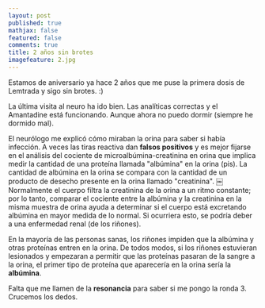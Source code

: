 ```yaml
---
layout: post
published: true
mathjax: false
featured: false
comments: true
title: 2 años sin brotes
imagefeature: 2.jpg
---
```

Estamos de aniversario ya hace 2 años que me puse la primera dosis de Lemtrada y sigo sin brotes. :)

La última visita al neuro ha ido bien. Las analíticas correctas y el Amantadine está funcionando. Aunque ahora no puedo dormir (siempre he dormido mal).

El neurólogo me explicó cómo miraban la orina para saber si había infección. A veces las tiras reactiva dan **falsos  positivos** y es mejor fijarse en el análisis del cociente de microalbúmina-creatinina en orina que implica medir la cantidad de una proteína llamada "albúmina" en la orina (pis). 
La cantidad de albúmina en la orina se compara con la cantidad de un producto de desecho presente en la orina llamado "creatinina". 
￼
Normalmente el cuerpo filtra la creatinina de la orina a un ritmo constante; por lo tanto, comparar el cociente entre la albúmina y la creatinina en la misma muestra de orina ayuda a determinar si el cuerpo está excretando albúmina en mayor medida de lo normal. Si ocurriera esto, se podría deber a una enfermedad renal (de los riñones). 

En la mayoría de las personas sanas, los riñones impiden que la albúmina y otras proteínas entren en la orina. De todos modos, si los riñones estuvieran lesionados y empezaran a permitir que las proteínas pasaran de la sangre a la orina, el primer tipo de proteína que aparecería en la orina sería la **albúmina**.

Falta que me llamen de la **resonancia** para saber si me pongo la ronda 3. Crucemos los dedos.

